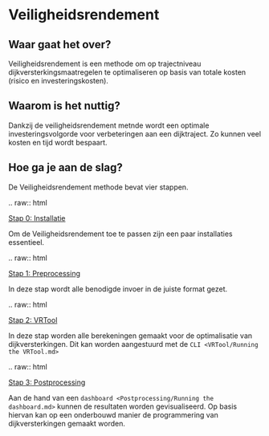 Veiligheidsrendement
============================================


Waar gaat het over?
-------------------------------------------
Veiligheidsrendement is een methode om op trajectniveau dijkversterkingsmaatregelen te optimaliseren op basis van totale kosten (risico en investeringskosten). 

Waarom is het nuttig?
-------------------------------------------
Dankzij de veiligheidsrendement metnde wordt een optimale investeringsvolgorde voor verbeteringen aan een dijktraject. Zo kunnen veel kosten en tijd wordt bespaart.

Hoe ga je aan de slag?
-------------------------------------------

De Veiligheidsrendement methode bevat vier stappen. 


.. raw:: html

   <a href="Installatie">Stap 0: Installatie</a>


Om de Veiligheidsrendement toe te passen zijn een paar installaties essentieel.

.. raw:: html

   <a href="Preprocessing">Stap 1: Preprocessing</a>

In deze stap wordt alle benodigde invoer in de juiste format gezet. 

.. raw:: html

   <a href="VRTool">Stap 2: VRTool</a>

In deze stap worden alle berekeningen gemaakt voor de optimalisatie van dijkversterkingen. Dit kan worden aangestuurd met de `CLI <VRTool/Running the VRTool.md>`

.. raw:: html

   <a href="Postprocessing">Stap 3: Postprocessing</a>

Aan de hand van een `dashboard <Postprocessing/Running the dashboard.md>` kunnen de resultaten worden gevisualiseerd. Op basis hiervan kan op een onderbouwd manier de programmering van dijkversterkingen gemaakt worden. 





